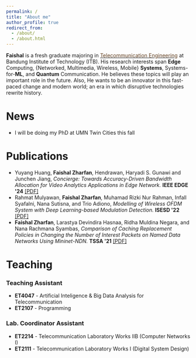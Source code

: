 ```yaml
---
permalink: /
title: "About me"
author_profile: true
redirect_from: 
  - /about/
  - /about.html
---
```


**Faishal** is a fresh graduate majoring in <a href="https://stei.itb.ac.id/en/undergraduate-programs/bachelor-telecommunication/" target="_blank"><span style="color: #613e1f;">Telecommunication Engineering</span></a> at Bandung Institute of Technology (ITB).
His research interests span **Edge** Computing, {Networked, Multimedia, Wireless, Mobile} **Systems**, Systems-for-**ML**, and **Quantum** Communication. He believes these topics will play an important role in the future. Also, He wants to be an innovator in this fast-paced change and modern world; an era in which disruptive technologies rewrite history.

News
======

- I will be doing my PhD at UMN Twin Cities this fall

Publications
======

- Yuyang Huang, **Faishal Zharfan**, Hendrawan, Haryadi S. Gunawi and Junchen Jiang, *Concierge: Towards Accuracy-Driven Bandwidth Allocation for Video Analytics Applications in Edge Network.* **IEEE EDGE '24** [[PDF]](../files/EDGE24_Concierge.pdf)
- Rahmat Mulyawan, **Faishal Zharfan**, Muhamad Rizki Nur Rahman, Infall Syafalni, Nana Sutisna, and Trio Adiono, *Modelling of Wireless OFDM System with Deep Learning-based Modulation Detection.* **ISESD '22** [[PDF]](../files/ISESD22_OFDM.pdf)
- **Faishal Zharfan**, Larastya Devindira Hasnaa, Ridha Muldina Negara, and Nana Rachmana Syambas, *Comparison of Caching Replacement Policies in Changing the Number of Interest Packets on Named Data Networks Using Mininet-NDN.* **TSSA '21** [[PDF]](../files/TSSA21_Caching.pdf)
<!-- The 15th International Conference on Telecommunication Systems, Services, and Applications (TSSA) -->
<!-- 2022 International Symposium on Electronics and Smart Devices (ISESD) -->

Teaching
======

### Teaching Assistant
- **ET4047** - Artificial Inteligence & Big Data Analysis for Telecommunication
- **ET2107** - Programming

### Lab. Coordinator Assistant
- **ET2214** - Telecommunication Laboratory Works IIB (Computer Networks I)
- **ET2111** - Telecommunication Laboratory Works I (Digital System Design)

